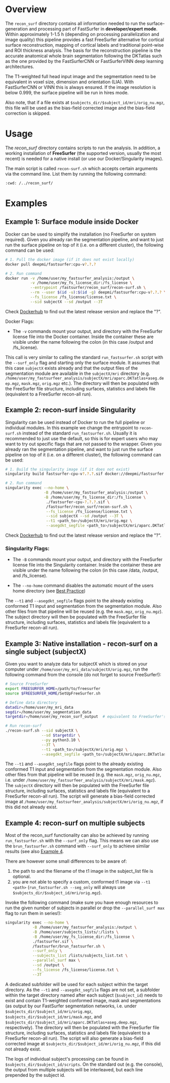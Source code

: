 Overview
========

The `recon_surf` directory contains all information needed to run the surface-generation and processing part of 
FastSurfer in **developer/expert mode**. Within approximately 1-1.5 h (depending on processing parallelization and 
image quality) this pipeline provides a fast FreeSurfer alternative for cortical surface reconstruction, mapping of 
cortical labels and traditional point-wise and ROI thickness analysis.
The basis for the reconstruction pipeline is the accurate anatomical whole brain segmentation following the DKTatlas 
such as the one provided by the FastSurferCNN or FastSurferVINN deep learning architectures.

The T1-weighted full head input image and the segmentation need to be equivalent in voxel size, dimension and 
orientation (LIA). With FastSurferCNN or VINN this is always ensured. If the image resolution is below 0.999, the 
surface pipeline will be run in hires mode.  

Also note, that if a file exists at `$subjects_dir/$subject_id/mri/orig_nu.mgz`, this file will be used as the 
bias-field corrected image and the bias-field correction is skipped. 

Usage
=====

The *recon_surf* directory contains scripts to run the analysis. In addition, a working installation of __FreeSurfer__ 
(the supported version, usually the most recent) is needed for a native install (or use our Docker/Singularity images). 

The main script is called `recon-surf.sh` which accepts certain arguments via the command line.
List them by running the following command:

```{command-output} ./recon-surf.sh --help
:cwd: /../recon_surf/
```

Examples
========

Example 1: Surface module inside Docker
---------------------------------------

Docker can be used to simplify the installation (no FreeSurfer on system required). 
Given you already ran the segmentation pipeline, and want to just run the surface pipeline on top of it 
(i.e. on a different cluster), the following command can be used:
```bash
# 1. Pull the docker image (if it does not exist locally)
docker pull deepmi/fastsurfer:cpu-v?.?.?

# 2. Run command
docker run -v /home/user/my_fastsurfer_analysis:/output \
           -v /home/user/my_fs_license_dir:/fs_license \
           --entrypoint /fastsurfer/recon_surf/recon-surf.sh \
           --rm --user $(id -u):$(id -g) deepmi/fastsurfer:cpu-v?.?.? \
           --fs_license /fs_license/license.txt \
           --sid subjectX --sd /output --3T
```
Check [Dockerhub](https://hub.docker.com/r/deepmi/fastsurfer/tags) to find out the latest release version and replace the "?". 

Docker Flags: 
* The `-v` commands mount your output, and directory with the FreeSurfer license file into the Docker container. Inside 
  the container these are visible under the name following the colon (in this case /output and /fs_license). 

This call is very similar to calling the standard `run_fastsurfer.sh` script with the `--surf_only` flag and starting 
only the surface module. It assumes that this case `subjectX` exists already and that the output files of the 
segmentation module are available in the `subjectX/mri` directory (e.g. 
`/home/user/my_fastsurfeer_analysis/subjectX/mri/aparc.DKTatlas+aseg.deep.mgz`, `mask.mgz`, `orig.mgz` etc.). The 
directory will then be populated with the FreeSurfer file structure, including surfaces, statistics and labels file 
(equivalent to a FreeSurfer recon-all run).

Example 2: recon-surf inside Singularity
----------------------------------------
Singularity can be used instead of Docker to run the full pipeline or individual modules. In this example we change the 
entrypoint to `recon-surf.sh` instead of the standard `run_fastsurfer.sh`. Usually it is recommended to just use the 
default, so this is for expert users who may want to try out specific flags that are not passed to the wrapper. 
Given you already ran the segmentation pipeline, and want to just run 
the surface pipeline on top of it (i.e. on a different cluster), the following command can be used:
```bash
# 1. Build the singularity image (if it does not exist)
singularity build fastsurfer-cpu-v?.?.?.sif docker://deepmi/fastsurfer:cpu-v?.?.?

# 2. Run command
singularity exec --no-home \
                 -B /home/user/my_fastsurfer_analysis:/output \
                 -B /home/user/my_fs_license_dir:/fs_license \
                  ./fastsurfer-cpu-?.?.?.sif \
                  /fastsurfer/recon_surf/recon-surf.sh \
                  --fs_license /fs_license/license.txt \
                  --sid subjectX --sd /output --3T \
                  --t1 <path_to>/subjectX/mri/orig.mgz \
                  --asegdkt_segfile <path_to>/subjectX/mri/aparc.DKTatlas+aseg.deep.mgz
```
Check [Dockerhub](https://hub.docker.com/r/deepmi/fastsurfer/tags) to find out the latest release version and replace the "?". 

### Singularity Flags: 
* The `-B` commands mount your output, and directory with the FreeSurfer license file into the Singularity container. 
  Inside the container these are visible under the name following the colon (in this case /data, /output, and /fs_license). 

* The `--no-home` command disables the automatic mount of the users home directory (see [Best Practice](../Singularity/README.md#mounting-home))

The `--t1` and `--asegdkt_segfile` flags point to the already existing conformed T1 input and segmentation from the 
segmentation module. Also other files from that pipeline will be reused (e.g. the `mask.mgz`, `orig_nu.mgz`). The 
subject directory will then be populated with the FreeSurfer file structure, including surfaces, statistics and labels 
file (equivalent to a FreeSurfer recon-all run). 

Example 3: Native installation - recon-surf on a single subject (subjectX)
--------------------------------------------------------------------------

Given you want to analyze data for subjectX which is stored on your computer under `/home/user/my_mri_data/subjectX/orig.mgz`, 
run the following command from the console (do not forget to source FreeSurfer!):

```bash
# Source FreeSurfer
export FREESURFER_HOME=/path/to/freesurfer
source $FREESURFER_HOME/SetUpFreeSurfer.sh

# Define data directory
datadir=/home/user/my_mri_data
segdir=/home/user/my_segmentation_data
targetdir=/home/user/my_recon_surf_output  # equivalent to FreeSurfer's SUBJECTS_DIR

# Run recon-surf
./recon-surf.sh --sid subjectX \
                --sd $targetdir \
                --py python3.10 \
                --3T \
                --t1 <path_to>/subjectX/mri/orig.mgz \
                --asegdkt_segfile <path_to>/subjectX/mri/aparc.DKTatlas+aseg.deep.mgz
```

The `--t1` and `--asegdkt_segfile` flags point to the already existing conformed T1 input and segmentation from the segmentation module. Also other files from that pipeline
will be reused (e.g. the `mask.mgz`, `orig_nu.mgz`, i.e. under `/home/user/my_fastsurfeer_analysis/subjectX/mri/mask.mgz`). The `subjectX` directory will then be populated with the FreeSurfer file structure, including surfaces, statistics and labels file (equivalent to a FreeSurfer recon-all run). 
The script will generate a bias-field corrected image at `/home/user/my_fastsurfeer_analysis/subjectX/mri/orig_nu.mgz`, if this did not already exist.

Example 4: recon-surf on multiple subjects
------------------------------------------

Most of the recon_surf functionality can also be achieved by running `run_fastsurfer.sh` with the `--surf_only` flag. This means we can also use the `brun_fastsurfer.sh` command with `--surf_only` to achieve similar results (see also [Example 4](../doc/overview/EXAMPLES.md#example-4-fastsurfer-on-multiple-subjects).

There are however some small differences to be aware of:
1. the path to and the filename of the t1 image in the subject_list file is optional.
2. you are not able to specify a custom, conformed t1 image via `--t1 <path>` (`run_fastsurfer.sh --seg_only` will always use `$subjects_dir/$subject_id/mri/orig.mgz`). 

Invoke the following command (make sure you have enough resources to run the given number of subjects in parallel or drop the `--parallel_surf max` flag to run them in series!):

```bash
singularity exec --no-home \
            -B /home/user/my_fastsurfer_analysis:/output \
            -B /home/user/subjects_lists/:/lists \
            -B /home/user/my_fs_license_dir:/fs_license \
            ./fastsurfer.sif \
            /fastsurfer/brun_fastsurfer.sh \
            --surf_only \
            --subjects_list /lists/subjects_list.txt \
            --parallel_surf max \
            --sd /output \
            --fs_license /fs_license/license.txt \
            --3T
```

A dedicated subfolder will be used for each subject within the target directory. 
As the `--t1` and `--asegdkt_segfile` flags are not set, a subfolder within the target directory named after each subject (`$subject_id`) needs to exist and contain T1-weighted conformed image, 
mask and segmentations (as output by our FastSurfer segmentation networks, i.e. under `$subjects_dir/$subject_id/mri/orig.mgz`, `$subjects_dir/$subject_id/mri/mask.mgz`, and `$subjects_dir/$subject_id/mri/aparc.DKTatlas+aseg.deep.mgz`, respectively). 
The directory will then be populated with the FreeSurfer file structure, including surfaces, statistics and labels file (equivalent to a FreeSurfer recon-all run). The script will also generate a bias-field corrected image at `$subjects_dir/$subject_id/mri/orig_nu.mgz`, if this did not already exist.   

The logs of individual subject's processing can be found in `$subjects_dir/$subject_id/scripts`. On the standard out (e.g. the console), the output from multiple subjects will be interleaved, but each line prepended by the subject id. 
